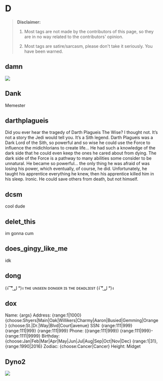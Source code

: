 # D

> **Disclaimer:** 
> 
> 1. Most tags are not made by the contributors of this page, so they are in no way related to the contributors' opinion.
> 
> 2. Most tags are satire/sarcasm, please don't take it seriously. You have been warned.

## damn

![](https://cdn.discordapp.com/attachments/294237268179288064/304654362293043210/XRveFiqIaVqIo.gif)
 
## Dank

​Memester
 
## darthplagueis

​Did you ever hear the tragedy of Darth Plagueis The Wise? I thought not. It’s not a story the Jedi would tell you. It’s a Sith legend. Darth Plagueis was a Dark Lord of the Sith, so powerful and so wise he could use the Force to influence the midichlorians to create life… He had such a knowledge of the dark side that he could even keep the ones he cared about from dying. The dark side of the Force is a pathway to many abilities some consider to be unnatural. He became so powerful… the only thing he was afraid of was losing his power, which eventually, of course, he did. Unfortunately, he taught his apprentice everything he knew, then his apprentice killed him in his sleep. Ironic. He could save others from death, but not himself.
 
## dcsm

​᠎cool dude
 
## delet_this

​im gonna cum

## does_gingy_like_me

idk

## dong

​(ง ͠ ͠° ل͜ °)ง ᴛʜᴇ ᴜɴsᴇᴇɴ ᴅᴏɴɢᴇʀ ɪs ᴛʜᴇ ᴅᴇᴀᴅʟɪᴇsᴛ (ง ͠° ل͜ °)ง
 
## dox

᠎Name: {args}
Address: {range:1|1000} {choose:Shyers|Main|Oak|Willikers|Charmy|Aaron|Busied|Gemming|Orange} {choose:St.|Dr.|Way|Blvd|Court|avenue}
SSN: {range:111|999} {range:111|999} {range:111|999}
Phone: ({range:111|999}) {range:111|999}-{range:1111|9999}
Birthday: {choose:Jan|Feb|Mar|Apr|May|Jun|Jul|Aug|Sep|Oct|Nov|Dec} {range:1|31}, {range:1990|2016}
Zodiac: {choose:Cancer|Cancer}
Height: Midget
 
## Dyno2

![](https://cdn.discordapp.com/attachments/223264079672770561/725284511482380308/DyNo.png)